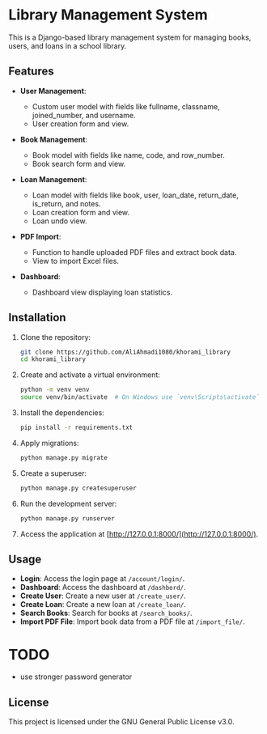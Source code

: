 # Library Management System

This is a Django-based library management system for managing books, users, and loans in a school library.

## Features

- **User Management**:

  - Custom user model with fields like fullname, classname, joined_number, and username.
  - User creation form and view.

- **Book Management**:

  - Book model with fields like name, code, and row_number.
  - Book search form and view.

- **Loan Management**:

  - Loan model with fields like book, user, loan_date, return_date, is_return, and notes.
  - Loan creation form and view.
  - Loan undo view.

- **PDF Import**:

  - Function to handle uploaded PDF files and extract book data.
  - View to import Excel files.

- **Dashboard**:
  - Dashboard view displaying loan statistics.

## Installation

1. Clone the repository:
    ```sh
    git clone https://github.com/AliAhmadi1080/khorami_library
    cd khorami_library
    ```

2. Create and activate a virtual environment:
    ```sh
    python -m venv venv
    source venv/bin/activate  # On Windows use `venv\Scripts\activate`
    ```

3. Install the dependencies:
    ```sh
    pip install -r requirements.txt
    ```

4. Apply migrations:
    ```sh
    python manage.py migrate
    ```

5. Create a superuser:
    ```sh
    python manage.py createsuperuser
    ```

6. Run the development server:
    ```sh
    python manage.py runserver
    ```

7. Access the application at [http://127.0.0.1:8000/](http://127.0.0.1:8000/).

## Usage

- **Login**: Access the login page at `/account/login/`.
- **Dashboard**: Access the dashboard at `/dashbord/`.
- **Create User**: Create a new user at `/create_user/`.
- **Create Loan**: Create a new loan at `/create_loan/`.
- **Search Books**: Search for books at `/search_books/`.
- **Import PDF File**: Import book data from a PDF file at `/import_file/`.

# TODO
- use stronger password generator 

## License

This project is licensed under the GNU General Public License v3.0.